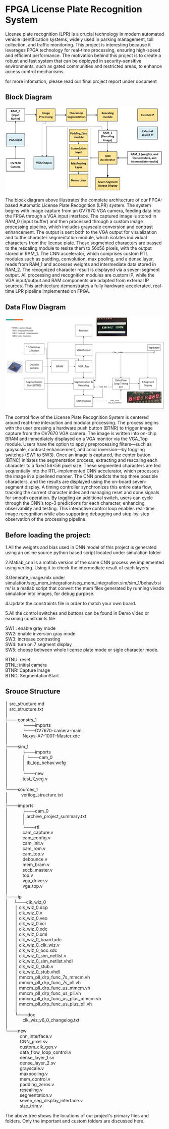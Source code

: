 
# FPGA License Plate Recognition System

License plate recognition (LPR) is a crucial technology in modern automated vehicle identification systems, widely used in parking management, toll collection, and traffic monitoring. This project is interesting because it leverages FPGA technology for real-time processing, ensuring high-speed and efficient performance. The motivation behind this project is to create a robust and fast system that can be deployed in security-sensitive environments, such as gated communities and restricted areas, to enhance access control mechanisms.


for more infomation, please read our final project report under document
## Block Diagram

![App Screenshot](https://github.com/ECE532-Group-29/FPGA-License-Plate-Recognition-System/blob/main/documentation/image/diagram.png)


The block diagram above illustrates the complete architecture of our FPGA-based Automatic License Plate Recognition (LPR) system. The system begins with image capture from an OV7670 VGA camera, feeding data into the FPGA through a VGA input interface. The captured image is stored in RAM_0 (input buffer) and then processed through a custom image processing pipeline, which includes grayscale conversion and contrast enhancement. The output is sent both to the VGA output for visualization and to the character segmentation module, which isolates individual characters from the license plate. These segmented characters are passed to the rescaling module to resize them to 56x56 pixels, with the output stored in RAM_1. The CNN accelerator, which comprises custom RTL modules such as padding, convolution, max pooling, and a dense layer, reads from RAM_1 and accesses weights and intermediate data stored in RAM_2. The recognized character result is displayed via a seven-segment output. All processing and recognition modules are custom IP, while the VGA input/output and RAM components are adapted from external IP sources. This architecture demonstrates a fully hardware-accelerated, real-time LPR pipeline implemented on FPGA.


## Data Flow Diagram

![App Screenshot](https://github.com/ECE532-Group-29/FPGA-License-Plate-Recognition-System/blob/main/documentation/image/data_flow.png)

The control flow of the License Plate Recognition System is centered around real-time interaction and modular processing. The process begins with the user pressing a hardware push button (BTNR) to trigger image capture from the OV7670 VGA camera. 
The image is written into on-chip BRAM and immediately displayed on a VGA monitor via the VGA_Top module. Users have the option to apply preprocessing filters—such as grayscale, contrast enhancement, and color inversion—by toggling switches (SW1 to SW3). 
Once an image is captured, the center button (BTNC) initiates the segmentation process, extracting and rescaling each character to a fixed 56×56 pixel size. These segmented characters are fed sequentially into the RTL-implemented CNN accelerator, which processes the image in a pipelined manner. 
The CNN predicts the top three possible characters, and the results are displayed using the on-board seven-segment display. A timing controller synchronizes this entire data flow, tracking the current character index and managing reset and done signals for smooth operation. By toggling an additional switch, users can cycle through the CNN’s top-3 predictions for each character, enhancing observability and testing. This interactive control loop enables real-time image recognition while also supporting debugging and step-by-step observation of the processing pipeline.

## Before loading the project: 

1.All the weights and bias used in CNN model of this project is generated using an online source python based script located under simulation folder 

2.Matlab_cnn is a matlab version of the same CNN process we implemented using verilog. Using it to check the intermediate result of each layers. 

3.Generate_image.mlx under simulation/seg_mem_integration/seg_mem_integration.sim/sim_1/behav/xsim/ is a matlab script that convert the mem files generated by running vivado simulation into images, for debug purpose. 

4.Update the constraints file in order to match your own board. 

5.All the control switches and buttons can be found in Demo video or eaxming constraints file:

SW1 : enable gray mode   
SW2: enable inversion gray mode  
SW3: increase contrasting   
SW4: turn on 7 segment display   
SW5: choose between whole license plate mode or sigle character mode.   

BTNU: reset   
BTNL: initial camera   
BTNR: Capture lmage  
BTNC: SegmentationStart   


## Srouce Structure

│   src_structure.md   
│   src_structure.txt   
│   
├───constrs_1  
│&emsp;&emsp;&emsp;   └───imports  
│&emsp;&emsp;&emsp;       └───OV7670-camera-main  
│&emsp;&emsp;&emsp;               Nexys-A7-100T-Master.xdc  
│                 
├───sim_1  
│&emsp;&emsp;&emsp;   ├───imports  
│&emsp;&emsp;&emsp;   │   └───cam_0  
│&emsp;&emsp;&emsp;   │           tb_top_behav.wcfg  
│&emsp;&emsp;&emsp;   │                 
│&emsp;&emsp;&emsp;   └───new  
│&emsp;&emsp;&emsp;           test_7_seg.v  
│           
└───sources_1  
    │&emsp;&emsp;&emsp;verilog_structure.txt  
    │   
    ├───imports  
    │&emsp;&emsp;&emsp;   ├───cam_0  
    │&emsp;&emsp;&emsp;   │       archive_project_summary.txt  
    │&emsp;&emsp;&emsp;   │       
    │&emsp;&emsp;&emsp;   └───rtl  
    │&emsp;&emsp;&emsp;           cam_capture.v  
    │&emsp;&emsp;&emsp;           cam_config.v  
    │&emsp;&emsp;&emsp;           cam_init.v  
    │&emsp;&emsp;&emsp;           cam_rom.v  
    │&emsp;&emsp;&emsp;           cam_top.v  
    │&emsp;&emsp;&emsp;           debounce.v  
    │&emsp;&emsp;&emsp;           mem_bram.v  
    │&emsp;&emsp;&emsp;           sccb_master.v  
    │&emsp;&emsp;&emsp;           top.v  
    │&emsp;&emsp;&emsp;           vga_driver.v  
    │&emsp;&emsp;&emsp;           vga_top.v  
    │           
    ├───ip  
    │   &emsp;└───clk_wiz_0  
    │      &emsp; │   clk_wiz_0.dcp  
    │     &emsp;  │   clk_wiz_0.v  
    │      &emsp; │   clk_wiz_0.veo  
    │      &emsp; │   clk_wiz_0.xci  
    │     &emsp;  │   clk_wiz_0.xdc  
    │      &emsp; │   clk_wiz_0.xml  
    │      &emsp; │   clk_wiz_0_board.xdc  
    │      &emsp; │   clk_wiz_0_clk_wiz.v  
    │     &emsp;  │   clk_wiz_0_ooc.xdc  
    │   &emsp;    │   clk_wiz_0_sim_netlist.v  
    │     &emsp;  │   clk_wiz_0_sim_netlist.vhdl  
    │     &emsp;  │   clk_wiz_0_stub.v  
    │   &emsp;    │   clk_wiz_0_stub.vhdl  
    │    &emsp;   │   mmcm_pll_drp_func_7s_mmcm.vh  
    │    &emsp;   │   mmcm_pll_drp_func_7s_pll.vh  
    │    &emsp;   │   mmcm_pll_drp_func_us_mmcm.vh  
    │    &emsp;   │   mmcm_pll_drp_func_us_pll.vh  
    │    &emsp;   │   mmcm_pll_drp_func_us_plus_mmcm.vh  
    │   &emsp;    │   mmcm_pll_drp_func_us_plus_pll.vh  
    │   &emsp;    │   
    │  &emsp;     └───doc  
    │               &emsp;&emsp;&emsp;clk_wiz_v6_0_changelog.txt  
    │               
    └───new  
&emsp;&emsp;&emsp;            cnn_interface.v  
&emsp;&emsp;&emsp;                       CNN_pixel.sv  
&emsp;&emsp;&emsp;            custom_clk_gen.v  
&emsp;&emsp;&emsp;            data_flow_loop_control.v  
&emsp;&emsp;&emsp;            dense_layer_1.sv  
&emsp;&emsp;&emsp;            dense_layer_2.sv  
&emsp;&emsp;&emsp;            grayscale.v  
&emsp;&emsp;&emsp;            maxpooling.v  
&emsp;&emsp;&emsp;            mem_control.v  
&emsp;&emsp;&emsp;            padding_zeros.v  
&emsp;&emsp;&emsp;            rescaling.v  
&emsp;&emsp;&emsp;            segmentation.v  
&emsp;&emsp;&emsp;            seven_seg_display_interface.v  
&emsp;&emsp;&emsp;            size_trim.v  

The above tree shows the locations of our project's primary files and folders.  Only the important and custom folders are discussed here.
